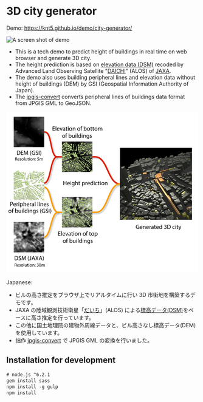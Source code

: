 # 3D city generator

Demo: https://knt5.github.io/demo/city-generator/

![A screen shot of demo](https://knt5.github.io/assets/img/twitter/summary-large-image/city-generator.png)

- This is a tech demo to predict height of buildings in real time on web browser and generate 3D city.
- The height prediction is based on [elevation data (DSM)](http://www.eorc.jaxa.jp/ALOS/aw3d/) recoded by Advanced Land Observing Satellite "[DAICHI](http://global.jaxa.jp/projects/sat/alos/index.html)" (ALOS) of [JAXA](http://www.jaxa.jp/).
- The demo also uses building peripheral lines and elevation data without height of buildings (DEM) by GSI (Geospatial Information Authority of Japan).
- The [jpgis-convert](https://github.com/knt5/jpgis-convert) converts peripheral lines of buildings data format from JPGIS GML to GeoJSON.

<img src="assets/img/summary.png" width="600" alt="A summary image of descriptions">

Japanese:

- ビルの高さ推定をブラウザ上でリアルタイムに行い 3D 市街地を構築するデモです。
- JAXA の陸域観測技術衛星「[だいち](http://www.jaxa.jp/projects/sat/alos/index_j.html)」(ALOS) による[標高データ(DSM)](http://www.eorc.jaxa.jp/ALOS/aw3d/)をベースに高さ推定を行っています。
- この他に国土地理院の建物外周線データと、ビル高さなし標高データ(DEM)を使用しています。
- 拙作 [jpgis-convert](https://github.com/knt5/jpgis-convert) で JPGIS GML の変換を行いました。

## Installation for development

```
# node.js ^6.2.1
gem install sass
npm install -g gulp
npm install
```
